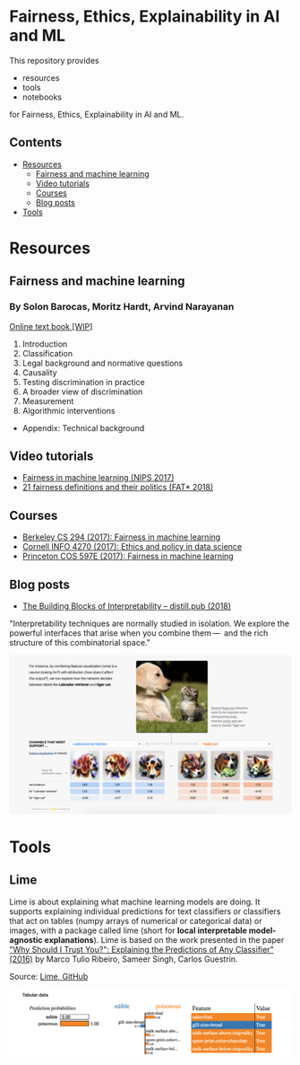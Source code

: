 # Fairness, Ethics, Explainability in AI and ML

This repository provides

- resources
- tools
- notebooks

for Fairness, Ethics, Explainability in AI and ML.

## Contents

- [Resources](#resources)
  - [Fairness and machine learning](#fairness-and-machine-learning)
  - [Video tutorials](#video-tutorials)
  - [Courses](#courses)
  - [Blog posts](#blog-posts)
- [Tools](#tools)


# Resources

## Fairness and machine learning
### By Solon Barocas, Moritz Hardt, Arvind Narayanan

[Online text book [WIP]](https://fairmlbook.org/)

1.	Introduction
2.	Classification
3.	Legal background and normative questions	
4.	Causality
5.	Testing discrimination in practice
6.	A broader view of discrimination	
7.	Measurement	
8.	Algorithmic interventions		
- Appendix: Technical background


## Video tutorials
- [Fairness in machine learning (NIPS 2017)](https://fairmlbook.org/tutorial1.html)
- [21 fairness definitions and their politics (FAT* 2018)](https://fairmlbook.org/tutorial2.html)

## Courses
- [Berkeley CS 294 (2017): Fairness in machine learning](https://fairmlclass.github.io/)
- [Cornell INFO 4270 (2017): Ethics and policy in data science](https://docs.google.com/document/d/1GV97qqvjQNvyM2I01vuRaAwHe9pQAZ9pbP7KkKveg1o/edit)
- [Princeton COS 597E (2017): Fairness in machine learning](https://docs.google.com/document/d/1XnbJXELA0L3CX41MxySdPsZ-HNECxPtAw4-kZRc7OPI/edit)

## Blog posts

- [The Building Blocks of Interpretability – distill.pub (2018)](https://distill.pub/2018/building-blocks/)

"Interpretability techniques are normally studied in isolation.
We explore the powerful interfaces that arise when you combine them — 
and the rich structure of this combinatorial space."

[<p align="center"><img src="https://github.com/Machine-Learning-Tokyo/ML_Fairness_Ethics_Explainability/blob/master/images/distillpub.png" width="600"></p>](https://distill.pub/2018/building-blocks/)

# Tools

## Lime

Lime is about explaining what machine learning models are doing. It supports explaining individual predictions for text classifiers or classifiers that act on tables (numpy arrays of numerical or categorical data) or images, with a package called lime (short for **local interpretable model-agnostic explanations**). Lime is based on the work presented in the paper ["Why Should I Trust You?": Explaining the Predictions of Any Classifier" (2016)](https://arxiv.org/abs/1602.04938) by Marco Tulio Ribeiro, Sameer Singh, Carlos Guestrin. 

Source: [Lime, GitHub](https://github.com/marcotcr/lime)

[<p align="center"><img src="https://github.com/Machine-Learning-Tokyo/ML_Fairness_Ethics_Explainability/blob/master/images/lime.png" width="600"></p>](https://github.com/marcotcr/lime
)
